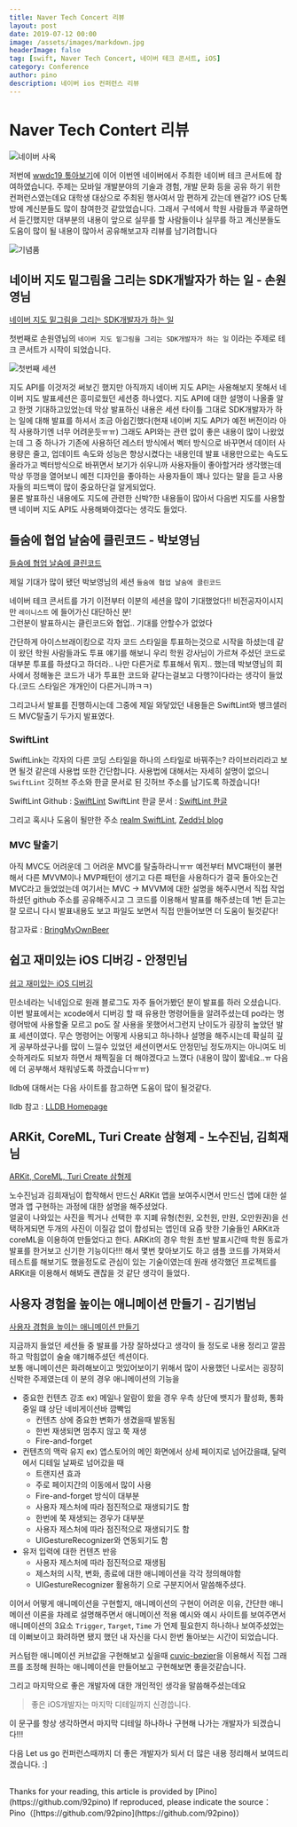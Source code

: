 ```yaml
---
title: Naver Tech Concert 리뷰
layout: post
date: 2019-07-12 00:00
image: /assets/images/markdown.jpg
headerImage: false
tag: [swift, Naver Tech Concert, 네이버 테크 콘서트, iOS]
category: Conference
author: pino
description: 네이버 ios 컨퍼런스 리뷰
---
```


# Naver Tech Contert 리뷰

![네이버 사옥](https://user-images.githubusercontent.com/45158632/61229272-db562400-a762-11e9-94df-b95b0f9ee2e6.jpeg)

저번에 [wwdc19 톺아보기](https://92pino.github.io/conference/2019/07/07/wwdc19)에 이어 이번엔 네이버에서 주최한 네이버 테크 콘서트에 참여하였습니다. 주제는 모바일 개발분야의 기술과 경험, 개발 문화 등을 공유 하기 위한 컨퍼런스였는데요 대학생 대상으로 주최된 행사여서 맘 편하게 갔는데 왠걸?? iOS 단톡방에 계신분들도 많이 참여한것 같았었습니다. 그래서 구석에서 학원 사람들과 쭈굴하면서 듣긴했지만 대부분의 내용이 앞으로 실무를 할 사람들이나 실무를 하고 계신분들도 도움이 많이 될 내용이 많아서 공유해보고자 리뷰를 남기려합니다

![기념품](https://user-images.githubusercontent.com/45158632/61229273-db562400-a762-11e9-89f9-54dfa028bb2d.jpeg)

## 네이버 지도 밑그림을 그리는 SDK개발자가 하는 일 - 손원영님
[네이버 지도 밑그림을 그리는 SDK개발자가 하는 일](https://www.slideshare.net/NaverEngineering/techcon-2019-mobile-ios1-sdk)

첫번째로 손원영님의 ```네이버 지도 밑그림을 그리는 SDK개발자가 하는 일``` 이라는 주제로 테크 콘서트가 시작이 되었습니다.


![첫번째 세션](https://user-images.githubusercontent.com/45158632/61229921-00976200-a764-11e9-9632-f9cfaf6f04a1.PNG)

지도 API를 이것저것 써보긴 했지만 아직까지 네이버 지도 API는 사용해보지 못해서 네이버 지도 발표세션은 흥미로웠던 세션중 하나였다. 지도 API에 대한 설명이 나올줄 알고 한껏 기대하고있었는데 막상 발표하신 내용은 세션 타이틀 그대로 SDK개발자가 하는 일에 대해 발표를 하셔서 조금 아쉽긴했다(현재 네이버 지도 API가 예전 버전이라 아직 사용하기엔 너무 어려운듯ㅠㅠ) 그래도 API와는 관련 없이 좋은 내용이 많이 나왔었는데 그 중 하나가 기존에 사용하던 레스터 방식에서 벡터 방식으로 바꾸면서 데이터 사용량은 줄고, 업데이트 속도와 성능은 향상시켰다는 내용인데 발표 내용만으로는 속도도 올라가고 벡터방식으로 바뀌면서 보기가 쉬우니까 사용자들이 좋아할거라 생각했는데 막상 뚜껑을 열어보니 예전 디자인을 좋아하는 사용자들이 꽤나 있다는 말을 듣고 사용자들의 피드백이 많이 중요하단걸 알게되었다.<br>
물론 발표하신 내용에도 지도에 관련한 신박?한 내용들이 많아서 다음번 지도를 사용할땐 네이버 지도 API도 사용해봐야겠다는 생각도 들었다.

## 들숨에 협업 날숨에 클린코드 - 박보영님
[들숨에 협업 날숨에 클린코드](https://www.slideshare.net/NaverEngineering/techcon-2019-mobile-ios2)

제일 기대가 많이 됐던 박보영님의 세션 ```들숨에 협업 날숨에 클린코드```

네이버 테크 콘서트를 가기 이전부터 이분의 세션을 많이 기대했었다!! 비전공자이시지만 ```레이니스트``` 에 들어가신 대단하신 분!<br>
그런분이 발표하시는 클린코드와 협업.. 기대를 안할수가 없었다

간단하게 아이스브래이킹으로 각자 코드 스타일을 투표하는것으로 시작을 하셨는데 같이 왔던 학원 사람들과도 투표 얘기를 해보니 우리 학원 강사님이 가르쳐 주셨던 코드로 대부분 투표를 하셨다고 하더라.. 나만 다른거로 투표해서 뭐지.. 했는데 박보영님의 회사에서 정해놓은 코드가 내가 투표한 코드와 같다는걸보고 다행?이다라는 생각이 들었다.(코드 스타일은 개개인이 다른거니까ㅋㅋ)<br>

그리고나서 발표를 진행하시는데 그중에 제일 와닿았던 내용들은 SwiftLint와 뱅크샐러드 MVC탈출기 두가지 발표였다.

### SwiftLint

SwiftLink는 각자의 다른 코딩 스타일을 하나의 스타일로 바꿔주는? 라이브러리라고 보면 될것 같은데 사용법 또한 간단합니다.
사용법에 대해서는 자세히 설명이 없으니 ```SwiftLint``` 깃허브 주소와 한글 문서로 된 깃허브 주소를 남기도록 하겠습니다!

SwiftLint Github : [SwiftLint](https://github.com/realm/SwiftLint)
SwiftLint 한글 문서 : [SwiftLint 한글](https://github.com/realm/SwiftLint/blob/master/README_KR.md)

그리고 혹시나 도움이 될만한 주소 [realm SwiftLint](https://academy.realm.io/kr/posts/slug-jp-simard-swiftlint/), [Zedd님 blog](https://zeddios.tistory.com/447)

### MVC 탈출기

아직 MVC도 어려운데 그 어려운 MVC를 탈출하라니ㅠㅠ 예전부터 MVC패턴이 불편해서 다른 MVVM이나 MVP패턴이 생기고 다른 패턴을 사용하다가 결국 돌아오는건 MVC라고 들었었는데 여기서는 MVC -> MVVM에 대한 설명을 해주시면서 직접 작업하셨던 github 주소를 공유해주시고 그 코드를 이용해서 발표를 해주셨는데 1번 듣고는 잘 모르니 다시 발표내용도 보고 파일도 보면서 직접 만들어보면 더 도움이 될것같다!<br>

참고자료 : [BringMyOwnBeer](https://github.com/fimuxd/BringMyOwnBeer-)

## 쉽고 재미있는 iOS 디버깅 - 안정민님
[쉽고 재미있는 iOS 디버깅](https://www.slideshare.net/NaverEngineering/techcon-2019-mobile-ios3i-os-debug)

민소네라는 닉네임으로 원래 블로그도 자주 들어가봤던 분이 발표를 하러 오셨습니다. 이번 발표에서는 xcode에서 디버깅 할 때 유용한 명령어들을 알려주셨는데 po라는 명령어밖에 사용할줄 모르고 po도 잘 사용을 못했어서그런지 난이도가 굉장히 높았던 발표 세션이였다. 무슨 명령어는 어떻게 사용되고 하나하나 설명을 해주시는데 확실히 깊게 공부하셨구나를 많이 느낄수 있었던 세션이면서도 안정민님 정도까지는 아니여도 비슷하게라도 되보자 하면서 채찍질을 더 해야겠다고 느꼈다 (내용이 많이 짧네요..ㅠ 다음에 더 공부해서 채워넣도록 하겠습니다ㅠㅠ)

lldb에 대해서는 다음 사이트를 참고하면 도움이 많이 될것같다.

lldb 참고 : [LLDB Homepage](https://lldb.llvm.org)

## ARKit, CoreML, Turi Create 삼형제 - 노수진님, 김희재님
[ARKit, CoreML, Turi Create 삼형제](https://www.slideshare.net/NaverEngineering/techcon-2019-mobile-ios42arkit-coreml-turi-create)

노수진님과 김희재님이 합작해서 만드신 ARKit 앱을 보여주시면서 만드신 앱에 대한 설명과 앱 구현하는 과정에 대한 설명을 해주셨었다.<br>
얼굴이 나와있는 사진을 찍거나 선택한 후 지폐 유형(천원, 오천원, 만원, 오만원권)을 선택하게되면 두개의 사진이 이질감 없이 합성되는 앱인데 요즘 핫한 기술들인 ARKit과 coreML을 이용하여 만들었다고 한다.
ARKit의 경우 학원 초반 발표시간때 학원 동료가 발표를 한거보고 신기한 기능이다!!! 해서 몇번 찾아보기도 하고 샘플 코드를 가져와서 테스트를 해보기도 했을정도로 관심이 있는 기술이였는데 원래 생각했던 프로젝트를 ARKit을 이용해서 해봐도 괜찮을 것 같단 생각이 들었다.

## 사용자 경험을 높이는 애니메이션 만들기 - 김기범님
[사용자 경험을 높이는 애니메이션 만들기](https://www.slideshare.net/NaverEngineering/techcon-2019-mobile-ios5-155527315)

지금까지 들었던 세션들 중 발표를 가장 잘하셨다고 생각이 들 정도로 내용 정리고 깔끔하고 막힘없이 술술 얘기해주셨던 섹션이다.<br>
보통 애니메이션은 화려해보이고 멋있어보이기 위해서 많이 사용했던 나로서는 굉장히 신박한 주제였는데 이 분의 경우 애니메이션의 기능을
- 중요한 컨텐츠 강조 ex) 메일나 알람이 왔을 경우 우측 상단에 뱃지가 활성화, 통화중일 떄 상단 네비게이션바 깜빡임
    - 컨텐츠 상에 중요한 변화가 생겼을때 발동됨
    - 한번 재생되면 멈추지 않고 쭉 재생
    - Fire-and-forget
- 컨텐츠의 맥락 유지 ex) 앱스토어의 메인 화면에서 상세 페이지로 넘어갔을떄, 달력에서 디테일 날짜로 넘어갔을 때
    - 트랜지션 효과
    - 주로 페이지간의 이동에서 많이 사용
    - Fire-and-forget 방식이 대부분
    - 사용자 제스처에 따라 점진적으로 재생되기도 함
    - 한번에 쭉 재생되는 경우가 대부분
    - 사용자 제스처에 따라 점진적으로 재생되기도 함
    - UIGestureRecognizer와 연동되기도 함
- 유저 입력에 대한 컨텐츠 반응
    - 사용자 제스처에 따라 점진적으로 재생됨
    - 제스처의 시작, 변화, 종료에 대한 애니메이션을 각각 정의해야함
    - UIGestureRecognizer 활용하기
으로 구분지어서 말씀해주셨다.

이어서 어떻게 애니메이션을 구현할지, 애니메이션의 구현이 어려운 이유, 간단한 애니메이션 이론을 차례로 설명해주면서 애니메이션 적용 예시와 예시 사이트를 보여주면서 애니메이션의 3요소
```Trigger```, ```Target```, ```Time``` 가 언제 필요한지 하나하나 보여주셨었는데 이뻐보이고 화려하면 됐지 했던 내 자신을 다시 한번 돌아보는 시간이 되었습니다.

커스텀한 애니메이션 커브값을 구현해보고 싶을때 [cuvic-bezier](https://cubic-bezier.com)을 이용해서 직접 그래프를 조정해 원하는 애니메이션을 만들어보고 구현해보면 좋을것같습니다.

그리고 마지막으로 좋은 개발자에 대한 개인적인 생각을 말씀해주셨는데요

> 좋은 iOS개발자는 마지막 디테일까지 신경씁니다.

이 문구를 항상 생각하면서 마지막 디테일 하나하나 구현해 나가는 개발자가 되겠습니다!!!

다음 Let us go 컨퍼런스때까지 더 좋은 개발자가 되서 더 많은 내용 정리해서 보여드리겠습니다. :]

<br>
Thanks for your reading, this article is provided by [Pino](https://github.com/92pino) If reproduced,
please indicate the source：
Pino（[https://github.com/92pino](https://github.com/92pino)）

